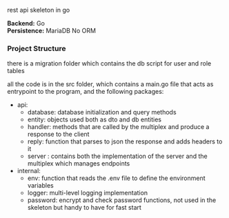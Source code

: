rest api skeleton in go

**Backend:** Go  
**Persistence:** MariaDB No ORM

### Project Structure

there is a migration folder which contains the db script for user and role tables

all the code is in the src folder, which contains a main.go file that acts as entrypoint to the program,
and the following packages:

* api:
    - database: database initialization and query methods
    - entity: objects used both as dto and db entities
    - handler: methods that are called by the multiplex and produce a response to the client
    - reply: function that parses to json the response and adds headers to it
    - server : contains both the implementation of the server and the multiplex which manages endpoints
* internal:
    - env: function that reads the .env file to define the environment variables
    - logger: multi-level logging implementation
    - password: encrypt and check password functions, not used in the skeleton but handy to have for fast start

